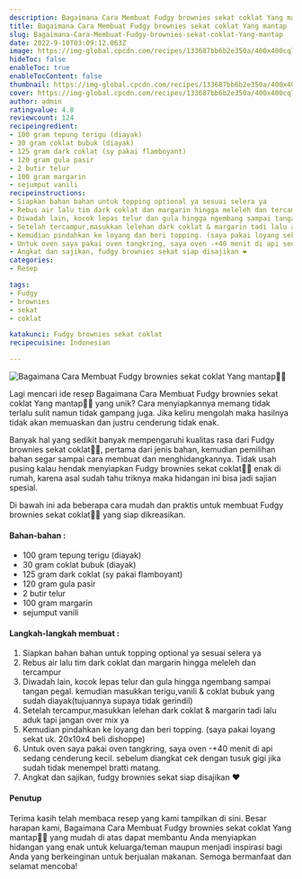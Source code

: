 ```yaml
---
description: Bagaimana Cara Membuat Fudgy brownies sekat coklat Yang mantap"
title: Bagaimana Cara Membuat Fudgy brownies sekat coklat Yang mantap
slug: Bagaimana-Cara-Membuat-Fudgy-brownies-sekat-coklat-Yang-mantap
date: 2022-9-10T03:09:12.063Z
image: https://img-global.cpcdn.com/recipes/133687bb6b2e350a/400x400cq70/photo.jpg
hideToc: false
enableToc: true
enableTocContent: false
thumbnail: https://img-global.cpcdn.com/recipes/133687bb6b2e350a/400x400cq70/photo.jpg
cover: https://img-global.cpcdn.com/recipes/133687bb6b2e350a/400x400cq70/photo.jpg
author: admin
ratingvalue: 4.8
reviewcount: 124
recipeingredient:
- 100 gram tepung terigu (diayak)
- 30 gram coklat bubuk (diayak)
- 125 gram dark coklat (sy pakai flamboyant)
- 120 gram gula pasir
- 2 butir telur
- 100 gram margarin
- sejumput vanili
recipeinstructions:
- Siapkan bahan bahan untuk topping optional ya sesuai selera ya
- Rebus air lalu tim dark coklat dan margarin hingga meleleh dan tercampur
- Diwadah lain, kocok lepas telur dan gula hingga ngembang sampai tangan pegal. kemudian masukkan terigu,vanili & coklat bubuk yang sudah diayak(tujuannya supaya tidak gerindil)
- Setelah tercampur,masukkan lelehan dark coklat & margarin tadi lalu aduk tapi jangan over mix ya
- Kemudian pindahkan ke loyang dan beri topping. (saya pakai loyang sekat uk. 20x10x4 beli dishoppe)
- Untuk oven saya pakai oven tangkring, saya oven -+40 menit di api sedang cenderung kecil. sebelum diangkat cek dengan tusuk gigi jika sudah tidak menempel bratti matang.
- Angkat dan sajikan, fudgy brownies sekat siap disajikan ❤️
categories:
- Resep

tags:
- Fudgy
- brownies
- sekat
- coklat

katakunci: Fudgy brownies sekat coklat
recipecuisine: Indonesian

---
```


![Bagaimana Cara Membuat Fudgy brownies sekat coklat Yang mantap👩‍🍳](https://img-global.cpcdn.com/recipes/133687bb6b2e350a/400x400cq70/photo.jpg)

Lagi mencari ide resep Bagaimana Cara Membuat Fudgy brownies sekat coklat Yang mantap👩‍🍳 yang unik? Cara menyiapkannya memang tidak terlalu sulit namun tidak gampang juga. Jika keliru mengolah maka hasilnya tidak akan memuaskan dan justru cenderung tidak enak.

Banyak hal yang sedikit banyak mempengaruhi kualitas rasa dari Fudgy brownies sekat coklat👩‍🍳, pertama dari jenis bahan, kemudian pemilihan bahan segar sampai cara membuat dan menghidangkannya. Tidak usah pusing kalau hendak menyiapkan Fudgy brownies sekat coklat👩‍🍳 enak di rumah, karena asal sudah tahu triknya maka hidangan ini bisa jadi sajian spesial.

Di bawah ini ada beberapa cara mudah dan praktis untuk membuat Fudgy brownies sekat coklat👩‍🍳 yang siap dikreasikan.

<!--inarticleads1-->

#### Bahan-bahan :

- 100 gram tepung terigu (diayak)
- 30 gram coklat bubuk (diayak)
- 125 gram dark coklat (sy pakai flamboyant)
- 120 gram gula pasir
- 2 butir telur
- 100 gram margarin
- sejumput vanili

<!--inarticleads2-->

#### Langkah-langkah membuat :

1. Siapkan bahan bahan untuk topping optional ya sesuai selera ya
1. Rebus air lalu tim dark coklat dan margarin hingga meleleh dan tercampur
1. Diwadah lain, kocok lepas telur dan gula hingga ngembang sampai tangan pegal. kemudian masukkan terigu,vanili & coklat bubuk yang sudah diayak(tujuannya supaya tidak gerindil)
1. Setelah tercampur,masukkan lelehan dark coklat & margarin tadi lalu aduk tapi jangan over mix ya
1. Kemudian pindahkan ke loyang dan beri topping. (saya pakai loyang sekat uk. 20x10x4 beli dishoppe)
1. Untuk oven saya pakai oven tangkring, saya oven -+40 menit di api sedang cenderung kecil. sebelum diangkat cek dengan tusuk gigi jika sudah tidak menempel bratti matang.
1. Angkat dan sajikan, fudgy brownies sekat siap disajikan ❤️

#### Penutup

Terima kasih telah membaca resep yang kami tampilkan di sini. Besar harapan kami, Bagaimana Cara Membuat Fudgy brownies sekat coklat Yang mantap👩‍🍳 yang mudah di atas dapat membantu Anda menyiapkan hidangan yang enak untuk keluarga/teman maupun menjadi inspirasi bagi Anda yang berkeinginan untuk berjualan makanan. Semoga bermanfaat dan selamat mencoba!
